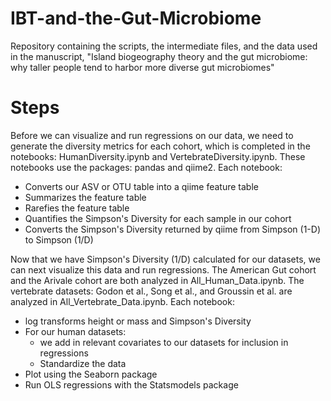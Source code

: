 # IBT-and-the-Gut-Microbiome
Repository containing the scripts, the intermediate files, and the data used in the manuscript, "Island biogeography theory and the gut microbiome: why taller people tend to harbor more diverse gut microbiomes"

# Steps
Before we can visualize and run regressions on our data, we need to generate the diversity metrics for each cohort, which is completed in the notebooks: HumanDiversity.ipynb and VertebrateDiversity.ipynb. These notebooks use the packages: pandas and qiime2. Each notebook: 
  - Converts our ASV or OTU table into a qiime feature table
  - Summarizes the feature table
  - Rarefies the feature table
  - Quantifies the Simpson's Diversity for each sample in our cohort
  - Converts the Simpson's Diversity returned by qiime from Simpson (1-D) to Simpson (1/D)

Now that we have Simpson's Diversity (1/D) calculated for our datasets, we can next visualize this data and run regressions. The American Gut cohort and the Arivale cohort are both analyzed in All_Human_Data.ipynb. The vertebrate datasets: Godon et al., Song et al., and Groussin et al. are analyzed in All_Vertebrate_Data.ipynb. Each notebook:
  - log transforms height or mass and Simpson's Diversity
  - For our human datasets:
    - we add in relevant covariates to our datasets for inclusion in regressions
    - Standardize the data
  - Plot using the Seaborn package
  - Run OLS regressions with the Statsmodels package
